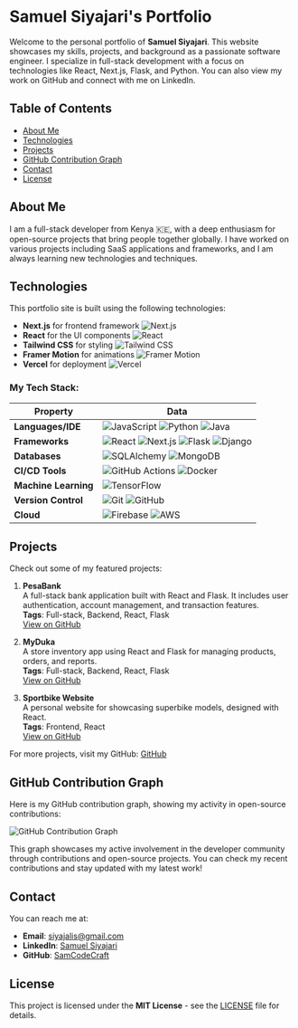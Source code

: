 # Samuel Siyajari's Portfolio

Welcome to the personal portfolio of **Samuel Siyajari**. This website showcases my skills, projects, and background as a passionate software engineer. I specialize in full-stack development with a focus on technologies like React, Next.js, Flask, and Python. You can also view my work on GitHub and connect with me on LinkedIn.

## Table of Contents

- [About Me](#about-me)
- [Technologies](#technologies)
- [Projects](#projects)
- [GitHub Contribution Graph](#github-contribution-graph)
- [Contact](#contact)
- [License](#license)

## About Me

I am a full-stack developer from Kenya 🇰🇪, with a deep enthusiasm for open-source projects that bring people together globally. I have worked on various projects including SaaS applications and frameworks, and I am always learning new technologies and techniques.

## Technologies

This portfolio site is built using the following technologies:

- **Next.js** for frontend framework ![Next.js](https://img.shields.io/badge/Next.js-000000?style=flat&logo=next.js&logoColor=white)
- **React** for the UI components ![React](https://img.shields.io/badge/React-61DAFB?style=flat&logo=react&logoColor=black)
- **Tailwind CSS** for styling ![Tailwind CSS](https://img.shields.io/badge/Tailwind%20CSS-06B6D4?style=flat&logo=tailwind-css&logoColor=white)
- **Framer Motion** for animations ![Framer Motion](https://img.shields.io/badge/Framer%20Motion-00C3FF?style=flat&logo=framer&logoColor=white)
- **Vercel** for deployment ![Vercel](https://img.shields.io/badge/Vercel-000000?style=flat&logo=vercel&logoColor=white)

### My Tech Stack:
| Property              | Data                                                                 |
|-----------------------|----------------------------------------------------------------------|
| **Languages/IDE**      | ![JavaScript](https://img.shields.io/badge/JavaScript-ES6-F7DF1E?style=flat&logo=javascript&logoColor=black) ![Python](https://img.shields.io/badge/Python-3776AB?style=flat&logo=python&logoColor=white) ![Java](https://img.shields.io/badge/Java-007396?style=flat&logo=java&logoColor=white) |
| **Frameworks**         | ![React](https://img.shields.io/badge/React-61DAFB?style=flat&logo=react&logoColor=black) ![Next.js](https://img.shields.io/badge/Next.js-000000?style=flat&logo=next.js&logoColor=white) ![Flask](https://img.shields.io/badge/Flask-000000?style=flat&logo=flask&logoColor=white) ![Django](https://img.shields.io/badge/Django-092D1F?style=flat&logo=django&logoColor=white) |
| **Databases**          | ![SQLAlchemy](https://img.shields.io/badge/SQLAlchemy-4B8BBE?style=flat&logo=sqlalchemy&logoColor=white) ![MongoDB](https://img.shields.io/badge/MongoDB-47A248?style=flat&logo=mongodb&logoColor=white) |
| **CI/CD Tools**        | ![GitHub Actions](https://img.shields.io/badge/GitHub%20Actions-2088FF?style=flat&logo=github-actions&logoColor=white) ![Docker](https://img.shields.io/badge/Docker-2496ED?style=flat&logo=docker&logoColor=white) |
| **Machine Learning**   | ![TensorFlow](https://img.shields.io/badge/TensorFlow-FF6F00?style=flat&logo=tensorflow&logoColor=white) |
| **Version Control**    | ![Git](https://img.shields.io/badge/Git-F05032?style=flat&logo=git&logoColor=white) ![GitHub](https://img.shields.io/badge/GitHub-181717?style=flat&logo=github&logoColor=white) |
| **Cloud**              | ![Firebase](https://img.shields.io/badge/Firebase-FFCA28?style=flat&logo=firebase&logoColor=black) ![AWS](https://img.shields.io/badge/AWS-232F3E?style=flat&logo=aws&logoColor=white) |

## Projects

Check out some of my featured projects:

1. **PesaBank**  
   A full-stack bank application built with React and Flask. It includes user authentication, account management, and transaction features.  
   **Tags**: Full-stack, Backend, React, Flask  
   [View on GitHub](https://github.com/SamCodeCraft/PesaBank)

2. **MyDuka**  
   A store inventory app using React and Flask for managing products, orders, and reports.  
   **Tags**: Full-stack, Backend, React, Flask  
   [View on GitHub](https://github.com/SamCodeCraft/MyDuka)

3. **Sportbike Website**  
   A personal website for showcasing superbike models, designed with React.  
   **Tags**: Frontend, React  
   [View on GitHub](https://github.com/SamCodeCraft/SportbikeWebsite)

For more projects, visit my GitHub: [GitHub](https://github.com/SamCodeCraft)

## GitHub Contribution Graph

Here is my GitHub contribution graph, showing my activity in open-source contributions:

![GitHub Contribution Graph](https://ghchart.rshah.org/SamCodeCraft)

This graph showcases my active involvement in the developer community through contributions and open-source projects. You can check my recent contributions and stay updated with my latest work!

## Contact

You can reach me at:

- **Email**: [siyajalis@gmail.com](mailto:siyajalis@gmail.com)
- **LinkedIn**: [Samuel Siyajari](https://www.linkedin.com/in/samuel-siyajari-970365167/)
- **GitHub**: [SamCodeCraft](https://github.com/SamCodeCraft)

## License

This project is licensed under the **MIT License** - see the [LICENSE](LICENSE) file for details.
